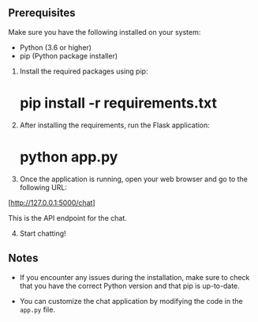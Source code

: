 ## Prerequisites

Make sure you have the following installed on your system:

- Python (3.6 or higher)
- pip (Python package installer)

1. Install the required packages using pip:
   # pip install -r requirements.txt

2. After installing the requirements, run the Flask application:
   # python app.py

3. Once the application is running, open your web browser and go to the following URL:

[http://127.0.0.1:5000/chat]

This is the API endpoint for the chat.

4. Start chatting!

## Notes

- If you encounter any issues during the installation, make sure to check that you have the correct Python version and that pip is up-to-date.

- You can customize the chat application by modifying the code in the `app.py` file.

